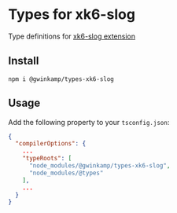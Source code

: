 # Types for xk6-slog

Type definitions for [xk6-slog extension](https://github.com/Gwinkamp/xk6-slog)

## Install

```shell
npm i @gwinkamp/types-xk6-slog
```

## Usage

Add the following property to your `tsconfig.json`:

```json
{
  "compilerOptions": {
    ...
    "typeRoots": [
      "node_modules/@gwinkamp/types-xk6-slog",
      "node_modules/@types"
    ],
    ...
  }
}
```